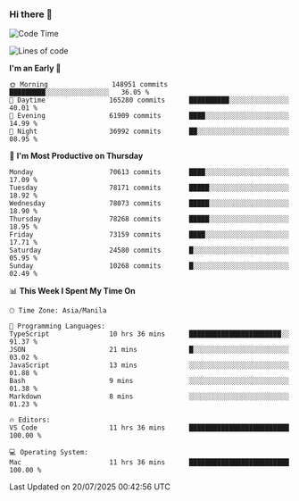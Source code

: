 ### Hi there 👋

<!--START_SECTION:waka-->
![Code Time](http://img.shields.io/badge/Code%20Time-6%2C128%20hrs%2029%20mins-blue)

![Lines of code](https://img.shields.io/badge/From%20Hello%20World%20I%27ve%20Written-142.4%20million%20lines%20of%20code-blue)

**I'm an Early 🐤** 

```text
🌞 Morning                148951 commits      █████████░░░░░░░░░░░░░░░░   36.05 % 
🌆 Daytime                165280 commits      ██████████░░░░░░░░░░░░░░░   40.01 % 
🌃 Evening                61909 commits       ████░░░░░░░░░░░░░░░░░░░░░   14.99 % 
🌙 Night                  36992 commits       ██░░░░░░░░░░░░░░░░░░░░░░░   08.95 % 
```
📅 **I'm Most Productive on Thursday** 

```text
Monday                   70613 commits       ████░░░░░░░░░░░░░░░░░░░░░   17.09 % 
Tuesday                  78171 commits       █████░░░░░░░░░░░░░░░░░░░░   18.92 % 
Wednesday                78073 commits       █████░░░░░░░░░░░░░░░░░░░░   18.90 % 
Thursday                 78268 commits       █████░░░░░░░░░░░░░░░░░░░░   18.95 % 
Friday                   73159 commits       ████░░░░░░░░░░░░░░░░░░░░░   17.71 % 
Saturday                 24580 commits       █░░░░░░░░░░░░░░░░░░░░░░░░   05.95 % 
Sunday                   10268 commits       █░░░░░░░░░░░░░░░░░░░░░░░░   02.49 % 
```


📊 **This Week I Spent My Time On** 

```text
🕑︎ Time Zone: Asia/Manila

💬 Programming Languages: 
TypeScript               10 hrs 36 mins      ███████████████████████░░   91.37 % 
JSON                     21 mins             █░░░░░░░░░░░░░░░░░░░░░░░░   03.02 % 
JavaScript               13 mins             ░░░░░░░░░░░░░░░░░░░░░░░░░   01.88 % 
Bash                     9 mins              ░░░░░░░░░░░░░░░░░░░░░░░░░   01.38 % 
Markdown                 8 mins              ░░░░░░░░░░░░░░░░░░░░░░░░░   01.23 % 

🔥 Editors: 
VS Code                  11 hrs 36 mins      █████████████████████████   100.00 % 

💻 Operating System: 
Mac                      11 hrs 36 mins      █████████████████████████   100.00 % 
```


 Last Updated on 20/07/2025 00:42:56 UTC
<!--END_SECTION:waka-->


<!--
**rad182/rad182** is a ✨ _special_ ✨ repository because its `README.md` (this file) appears on your GitHub profile.

Here are some ideas to get you started:

- 🔭 I’m currently working on ...
- 🌱 I’m currently learning ...
- 👯 I’m looking to collaborate on ...
- 🤔 I’m looking for help with ...
- 💬 Ask me about ...
- 📫 How to reach me: ...
- 😄 Pronouns: ...
- ⚡ Fun fact: ...
-->
